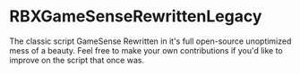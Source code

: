 # RBXGameSenseRewrittenLegacy
The classic script GameSense Rewritten in it's full open-source unoptimized mess of a beauty. Feel free to make your own contributions if you'd like to improve on the script that once was.
